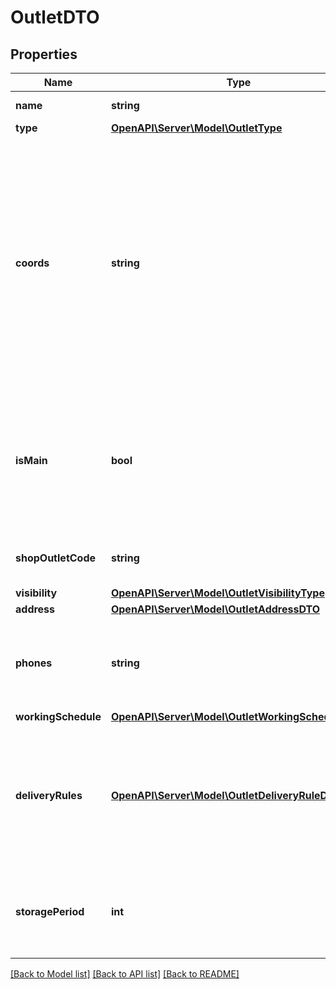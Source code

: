 # OutletDTO

## Properties
Name | Type | Description | Notes
------------ | ------------- | ------------- | -------------
**name** | **string** | Название точки продаж. | 
**type** | [**OpenAPI\Server\Model\OutletType**](OutletType.md) |  | 
**coords** | **string** | Координаты точки продаж.  Формат: долгота, широта. Разделители: запятая и / или пробел. Например, &#x60;20.4522144, 54.7104264&#x60;.  Если параметр не передан, координаты будут определены по значениям параметров, вложенных в &#x60;address&#x60;. | [optional] 
**isMain** | **bool** | Признак основной точки продаж.  Возможные значения:  * &#x60;false&#x60; — неосновная точка продаж. * &#x60;true&#x60; — основная точка продаж. | [optional] 
**shopOutletCode** | **string** | Идентификатор точки продаж, присвоенный магазином. | [optional] 
**visibility** | [**OpenAPI\Server\Model\OutletVisibilityType**](OutletVisibilityType.md) |  | [optional] 
**address** | [**OpenAPI\Server\Model\OutletAddressDTO**](OutletAddressDTO.md) |  | 
**phones** | **string** | Номера телефонов точки продаж. Передавайте в формате: &#x60;+7 (999) 999-99-99&#x60;. | 
**workingSchedule** | [**OpenAPI\Server\Model\OutletWorkingScheduleDTO**](OutletWorkingScheduleDTO.md) |  | 
**deliveryRules** | [**OpenAPI\Server\Model\OutletDeliveryRuleDTO**](OutletDeliveryRuleDTO.md) | Информация об условиях доставки для данной точки продаж.  Обязательный параметр, если параметр &#x60;type&#x3D;DEPOT&#x60; или &#x60;type&#x3D;MIXED&#x60;. | [optional] 
**storagePeriod** | **int** | Срок хранения заказа в собственном пункте выдачи заказов. Считается в днях. | [optional] 

[[Back to Model list]](../README.md#documentation-for-models) [[Back to API list]](../README.md#documentation-for-api-endpoints) [[Back to README]](../README.md)


